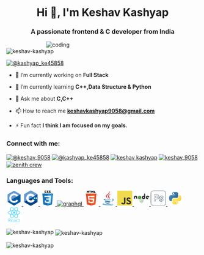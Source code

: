 <h1 align="center">Hi 👋, I'm Keshav Kashyap</h1>
<h3 align="center">A passionate frontend & C developer from India</h3>
<img align="right" alt="coding" width="400" src="https://user-images.githubusercontent.com/69011963/137184767-79a13ec7-1bb3-4341-a6da-3a149c9c159a.gif">

<p align="left"> <img src="https://komarev.com/ghpvc/?username=keshav-kashyap&label=Profile%20views&color=0e75b6&style=flat" alt="keshav-kashyap" /> </p>

<p align="left"> <a href="https://twitter.com/@kashyap_ke45858" target="blank"><img src="https://img.shields.io/twitter/follow/kashyap_ke45858?logo=twitter&style=for-the-badge" alt="@kashyap_ke45858" /></a> </p>

- 🔭 I’m currently working on **Full Stack**

- 🌱 I’m currently learning **C++,Data Structure & Python**

- 💬 Ask me about **C,C++**

- 📫 How to reach me **keshavkashyap9058@gmail.com**

- ⚡ Fun fact **I think I am focused on my goals.**

<h3 align="left">Connect with me:</h3>
<p align="left">
<a href="https://codepen.io/@keshav_9058" target="blank"><img align="center" src="https://raw.githubusercontent.com/rahuldkjain/github-profile-readme-generator/master/src/images/icons/Social/codepen.svg" alt="@keshav_9058" height="30" width="40" /></a>
<a href="https://twitter.com/@kashyap_ke45858" target="blank"><img align="center" src="https://raw.githubusercontent.com/rahuldkjain/github-profile-readme-generator/master/src/images/icons/Social/twitter.svg" alt="@kashyap_ke45858" height="30" width="40" /></a>
<a href="https://linkedin.com/in/keshav kashyap" target="blank"><img align="center" src="https://raw.githubusercontent.com/rahuldkjain/github-profile-readme-generator/master/src/images/icons/Social/linked-in-alt.svg" alt="keshav kashyap" height="30" width="40" /></a>
<a href="https://instagram.com/keshav_9058" target="blank"><img align="center" src="https://raw.githubusercontent.com/rahuldkjain/github-profile-readme-generator/master/src/images/icons/Social/instagram.svg" alt="keshav_9058" height="30" width="40" /></a>
<a href="https://www.youtube.com/c/zenith crew" target="blank"><img align="center" src="https://raw.githubusercontent.com/rahuldkjain/github-profile-readme-generator/master/src/images/icons/Social/youtube.svg" alt="zenith crew" height="30" width="40" /></a>
</p>

<h3 align="left">Languages and Tools:</h3>
<p align="left"> <a href="https://www.cprogramming.com/" target="_blank" rel="noreferrer"> <img src="https://raw.githubusercontent.com/devicons/devicon/master/icons/c/c-original.svg" alt="c" width="40" height="40"/> </a> <a href="https://www.w3schools.com/cpp/" target="_blank" rel="noreferrer"> <img src="https://raw.githubusercontent.com/devicons/devicon/master/icons/cplusplus/cplusplus-original.svg" alt="cplusplus" width="40" height="40"/> </a> <a href="https://www.w3schools.com/css/" target="_blank" rel="noreferrer"> <img src="https://raw.githubusercontent.com/devicons/devicon/master/icons/css3/css3-original-wordmark.svg" alt="css3" width="40" height="40"/> </a> <a href="https://graphql.org" target="_blank" rel="noreferrer"> <img src="https://www.vectorlogo.zone/logos/graphql/graphql-icon.svg" alt="graphql" width="40" height="40"/> </a> <a href="https://www.w3.org/html/" target="_blank" rel="noreferrer"> <img src="https://raw.githubusercontent.com/devicons/devicon/master/icons/html5/html5-original-wordmark.svg" alt="html5" width="40" height="40"/> </a> <a href="https://www.java.com" target="_blank" rel="noreferrer"> <img src="https://raw.githubusercontent.com/devicons/devicon/master/icons/java/java-original.svg" alt="java" width="40" height="40"/> </a> <a href="https://developer.mozilla.org/en-US/docs/Web/JavaScript" target="_blank" rel="noreferrer"> <img src="https://raw.githubusercontent.com/devicons/devicon/master/icons/javascript/javascript-original.svg" alt="javascript" width="40" height="40"/> </a> <a href="https://nodejs.org" target="_blank" rel="noreferrer"> <img src="https://raw.githubusercontent.com/devicons/devicon/master/icons/nodejs/nodejs-original-wordmark.svg" alt="nodejs" width="40" height="40"/> </a> <a href="https://www.photoshop.com/en" target="_blank" rel="noreferrer"> <img src="https://raw.githubusercontent.com/devicons/devicon/master/icons/photoshop/photoshop-line.svg" alt="photoshop" width="40" height="40"/> </a> <a href="https://www.python.org" target="_blank" rel="noreferrer"> <img src="https://raw.githubusercontent.com/devicons/devicon/master/icons/python/python-original.svg" alt="python" width="40" height="40"/> </a> <a href="https://reactjs.org/" target="_blank" rel="noreferrer"> <img src="https://raw.githubusercontent.com/devicons/devicon/master/icons/react/react-original-wordmark.svg" alt="react" width="40" height="40"/> </a> </p>

<p><img align="left" src="https://github-readme-stats.vercel.app/api/top-langs?username=keshav-kashyap&show_icons=true&locale=en&layout=compact" alt="keshav-kashyap" /></p>

<p>&nbsp;<img align="center" src="https://github-readme-stats.vercel.app/api?username=keshav-kashyap&show_icons=true&locale=en" alt="keshav-kashyap" /></p>

<p><img align="center" src="https://github-readme-streak-stats.herokuapp.com/?user=keshav-kashyap&" alt="keshav-kashyap" /></p>
